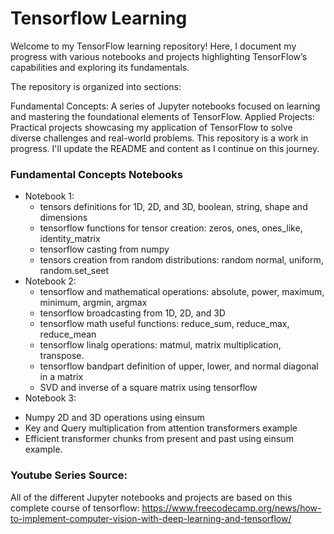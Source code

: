 # Tensorflow Learning

Welcome to my TensorFlow learning repository! Here, I document my progress with various notebooks and projects highlighting TensorFlow’s capabilities and exploring its fundamentals.

The repository is organized into sections:

Fundamental Concepts: A series of Jupyter notebooks focused on learning and mastering the foundational elements of TensorFlow.
Applied Projects: Practical projects showcasing my application of TensorFlow to solve diverse challenges and real-world problems.
This repository is a work in progress. I'll update the README and content as I continue on this journey.

### Fundamental Concepts Notebooks
- Notebook 1:
  * tensors definitions for 1D, 2D, and 3D, boolean, string, shape and dimensions
  * tensorflow functions for tensor creation: zeros, ones, ones_like, identity_matrix
  * tensorflow casting from numpy
  * tensors creation from random distributions: random normal, uniform, random.set_seet
- Notebook 2:
  * tensorflow and mathematical operations: absolute, power, maximum, minimum, argmin, argmax
  * tensorflow broadcasting from 1D, 2D, and 3D
  * tensorflow math useful functions: reduce_sum, reduce_max, reduce_mean
  * tensorflow linalg operations: matmul, matrix multiplication, transpose.
  * tensorflow bandpart definition of upper, lower, and normal diagonal in a matrix
  * SVD and inverse of a square matrix using tensorflow
 - Notebook 3:
  * Numpy 2D and 3D operations using einsum
  * Key and Query multiplication from attention transformers example
  * Efficient transformer chunks from present and past using einsum example.

### Youtube Series Source:
All of the different Jupyter notebooks and projects are based on this complete course of tensorflow:
https://www.freecodecamp.org/news/how-to-implement-computer-vision-with-deep-learning-and-tensorflow/
